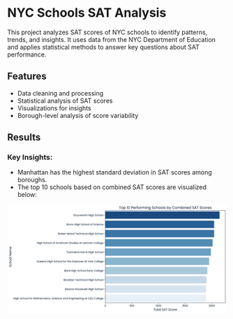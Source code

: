 # NYC Schools SAT Analysis

This project analyzes SAT scores of NYC schools to identify patterns, trends, and insights. 
It uses data from the NYC Department of Education and applies statistical methods to answer key questions about SAT performance.

## Features
- Data cleaning and processing
- Statistical analysis of SAT scores
- Visualizations for insights
- Borough-level analysis of score variability

## Results
### Key Insights:
- Manhattan has the highest standard deviation in SAT scores among boroughs.
- The top 10 schools based on combined SAT scores are visualized below:

![Top 10 Schools](images/top_10_SAT_schools.png)
